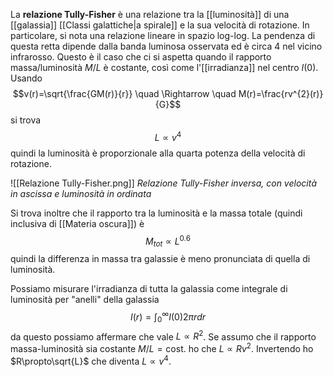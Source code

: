 La **relazione Tully-Fisher** è una relazione tra la [[luminosità]] di una [[galassia]] [[Classi galattiche|a spirale]] e la sua velocità di rotazione. In particolare, si nota una relazione lineare in spazio log-log. La pendenza di questa retta dipende dalla banda luminosa osservata ed è circa 4 nel vicino infrarosso. Questo è il caso che ci si aspetta quando il rapporto massa/luminosità $M/L$ è costante, così come l'[[irradianza]] nel centro $I(0)$. Usando
$$v(r)=\sqrt{\frac{GM(r)}{r}} \quad \Rightarrow \quad M(r)=\frac{rv^{2}(r)}{G}$$
si trova
$$L\propto v^{4}$$
quindi la luminosità è proporzionale alla quarta potenza della velocità di rotazione.

![[Relazione Tully-Fisher.png]]
*Relazione Tully-Fisher inversa, con velocità in ascissa e luminosità in ordinata*

Si trova inoltre che il rapporto tra la luminosità e la massa totale (quindi inclusiva di [[Materia oscura]]) è
$$M_{tot}\propto L^{0.6}$$
quindi la differenza in massa tra galassie è meno pronunciata di quella di luminosità.

Possiamo misurare l'irradianza di tutta la galassia come integrale di luminosità per "anelli" della galassia
$$I(r)=\int_{0}^{\infty}I(0)2\pi rdr$$
da questo possiamo affermare che vale $L\propto R^{2}$. Se assumo che il rapporto massa-luminosità sia costante $M/L=\mbox{cost.}$ ho che $L\propto Rv^{2}$. Invertendo ho $R\propto\sqrt{L}$ che diventa $L\propto v^{4}$.